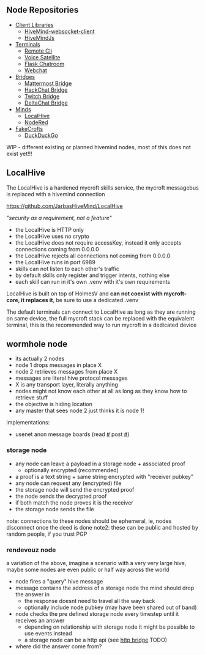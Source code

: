 ## Node Repositories

- [Client Libraries](#client-libraries)
  * [HiveMind-websocket-client](https://github.com/JarbasHiveMind/hivemind_websocket_client)
  * [HiveMindJs](https://github.com/JarbasHiveMind/HiveMind-js)
- [Terminals](#terminals)
  * [Remote Cli](https://github.com/OpenJarbas/HiveMind-cli)
  *  [Voice Satellite](https://github.com/OpenJarbas/HiveMind-voice-sat)
  * [Flask Chatroom](https://github.com/JarbasHiveMind/HiveMind-flask-template)
  * [Webchat](https://github.com/OpenJarbas/HiveMind-webchat)
- [Bridges](#bridges)
  * [Mattermost Bridge](https://github.com/OpenJarbas/HiveMind_mattermost_bridge)
  * [HackChat Bridge](https://github.com/OpenJarbas/HiveMind-HackChatBridge)
  * [Twitch Bridge](https://github.com/OpenJarbas/HiveMind-twitch-bridge)
  *  [DeltaChat Bridge](https://github.com/JarbasHiveMind/HiveMind-deltachat-bridge)
- [Minds](#minds)
  * [LocalHive](https://github.com/JarbasHiveMind/LocalHive)
  * [NodeRed](https://github.com/OpenJarbas/HiveMind-NodeRed)
- [FakeCrofts](#fakecrofts)
  * [DuckDuckGo](https://github.com/JarbasHiveMind/Fakecroft-DDG)

WIP - different existing or planned hivemind nodes, most of this does not exist yet!!!

## LocalHive

The LocalHive is a hardened mycroft skills service, the mycroft messagebus is replaced with a hivemind connection

https://github.com/JarbasHiveMind/LocalHive

_"security as a requirement, not a feature"_

- the LocalHive is HTTP only
- the LocalHive uses no crypto
- the LocalHive does not require accessKey, instead it only accepts connections coming from 0.0.0.0
- the LocalHive rejects all connections not coming from 0.0.0.0
- the LocalHive runs in port 6989
- skills can not listen to each other's traffic
- by default skills only register and trigger intents, nothing else
- each skill can run in it's own .venv with it's own requirements

LocalHive is built on top of HolmesV and **can not coexist with mycroft-core, it replaces it**, be sure to use a dedicated .venv

The default terminals can connect to LocalHive as long as they are running on same device, the full mycroft stack can be replaced with the equivalent terminal, this is the recommended way to run mycroft in a dedicated device

## wormhole node

- its actually 2 nodes
- node 1 drops messages in place X
- node 2 retrieves messages from place X
- messages are literal hive protocol messages
- X is any transport layer, literally anything
- nodes might not know each other at all as long as they know how to retrieve stuff
- the objective is hiding location
- any master that sees node 2 just thinks it is node 1!

implementations:
- usenet anon message boards (read [#](https://github.com/JarbasAl/remailers/blob/master/examples/anon_message_retriever.py) post [#](https://github.com/JarbasAl/remailers/blob/master/examples/anon_post.py))


### storage node

- any node can leave a payload in a storage node + associated proof
   - optionally encrypted (recommended)
- a proof is a text string + same string encrypted with "receiver pubkey"
- any node can request any (encrypted) file
- the storage node will send the encrypted proof
- the node sends the decrypted proof
- if both match the node proves it is the receiver
- the storage node sends the file


note: connections to these nodes should be ephemeral, ie, nodes disconnect once the deed is done
note2: these can be public and hosted by random people, if you trust PGP

### rendevouz node

a variation of the above, imagine a scenario with a very very large hive, maybe some nodes are even public or half way across the world

- node fires a "query" hive message
- message contains the address of a storage node the mind should drop the answer in 
    - the response doesnt need to travel all the way back
    - optionally include node pubkey (may have been shared out of band)
- node checks the pre defined storage node every timestep until it receives an answer
    - depending on relationship with storage node it might be possible to use events instead
    - a storage node can be a http api (see [http bridge]() TODO)
- where did the answer come from?
